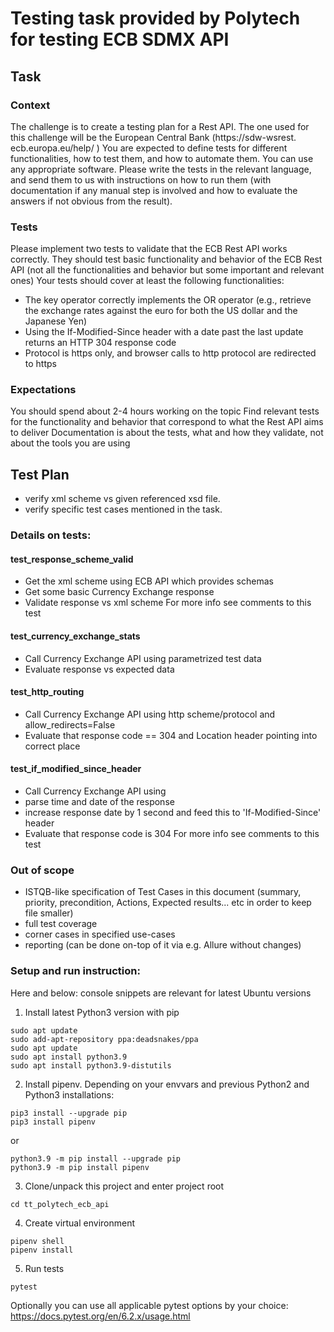 # Testing task provided by Polytech for testing ECB SDMX API

## Task

### Context
The challenge is to create a testing plan for a Rest API. The one used for this challenge will be the European Central Bank (https://sdw-wsrest.
ecb.europa.eu/help/ )
You are expected to define tests for different functionalities, how to test them, and how to automate them.
You can use any appropriate software. Please write the tests in the relevant language, and send them to us with instructions on how to run them
(with documentation if any manual step is involved and how to evaluate the answers if not obvious from the result).

### Tests
Please implement two tests to validate that the ECB Rest API works correctly. They should test basic functionality and behavior of the ECB Rest
API (not all the functionalities and behavior but some important and relevant ones)
Your tests should cover at least the following functionalities:
- The key operator correctly implements the OR operator (e.g., retrieve the exchange rates against the euro for both the US dollar and the
Japanese Yen)
- Using the If-Modified-Since header with a date past the last update returns an HTTP 304 response code
- Protocol is https only, and browser calls to http protocol are redirected to https

### Expectations
You should spend about 2-4 hours working on the topic
Find relevant tests for the functionality and behavior that correspond to what the Rest API aims to deliver
Documentation is about the tests, what and how they validate, not about the tools you are using


## Test Plan
- verify xml scheme vs given referenced xsd file.
- verify specific test cases mentioned in the task.

### Details on tests:
#### test_response_scheme_valid
- Get the xml scheme using ECB API which provides schemas
- Get some basic Currency Exchange response
- Validate response vs xml scheme
For more info see comments to this test

#### test_currency_exchange_stats
- Call Currency Exchange API using parametrized test data
- Evaluate response vs expected data

#### test_http_routing
- Call Currency Exchange API using http scheme/protocol and allow_redirects=False
- Evaluate that response code == 304 and Location header pointing into correct place

#### test_if_modified_since_header
- Call Currency Exchange API using
- parse time and date of the response
- increase response date by 1 second and feed this to 'If-Modified-Since' header
- Evaluate that response code is 304
For more info see comments to this test

### Out of scope
- ISTQB-like specification of Test Cases in this document
(summary, priority, precondition, Actions, Expected results... etc in order to keep file smaller)
- full test coverage
- corner cases in specified use-cases
- reporting (can be done on-top of it via e.g. Allure without changes)

### Setup and run instruction:
Here and below: console snippets are relevant for latest Ubuntu versions
1. Install latest Python3 version with pip
```console
sudo apt update
sudo add-apt-repository ppa:deadsnakes/ppa
sudo apt update
sudo apt install python3.9
sudo apt install python3.9-distutils
```
2. Install pipenv. Depending on your envvars and previous Python2 and Python3 installations:
```console
pip3 install --upgrade pip
pip3 install pipenv
```
or
```console
python3.9 -m pip install --upgrade pip
python3.9 -m pip install pipenv
```
3. Clone/unpack this project and enter project root
```console
cd tt_polytech_ecb_api
```
4. Create virtual environment
```console
pipenv shell
pipenv install
```
5. Run tests
```console
pytest
```
Optionally you can use all applicable pytest options by your choice:
https://docs.pytest.org/en/6.2.x/usage.html
